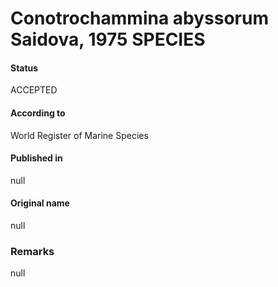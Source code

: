 Conotrochammina abyssorum Saidova, 1975 SPECIES
=======

#### Status
ACCEPTED

#### According to
World Register of Marine Species

#### Published in
null

#### Original name
null

### Remarks
null